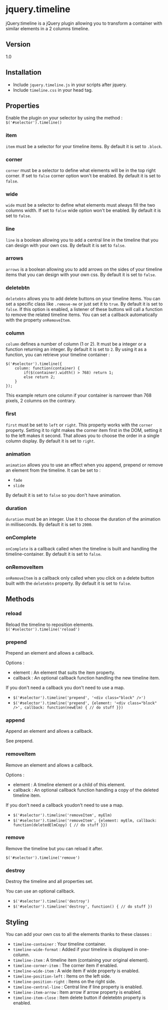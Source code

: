 jquery.timeline
===============

jQuery.timeline is a jQuery plugin allowing you to transform a container with similar elements in a 2 columns timeline.

## Version
1.0

## Installation
* Include `jquery.timeline.js` in your scripts after jquery.
* Include `timeline.css` in your head tag.

## Properties
Enable the plugin on your selector by using the method :
`$('#selector').timeline()`


### item
`item` must be a selector for your timeline items. By default it is set to `.block`.

### corner
`corner` must be a selector to define what elements will be in the top right corner. If set to `false` corner option won't be enabled. By default it is set to `false`.

### wide
`wide` must be a selector to define what elements must always fill the two columns width. If set to `false` wide option won't be enabled. By default it is set to `false`.

### line
`line` is a boolean allowing you to add a central line in the timeline that you can design with your own css. By default it is set to `false`.

### arrows
`arrows` is a boolean allowing you to add arrows on the sides of your timeline items that you can design with your own css. By default it is set to `false`.

### deletebtn
`deletebtn` allows you to add delete buttons on your timeline items. You can set a specific class like `.remove-me` or just set it to `true`. By default it is set to `false`.
If this option is enabled, a listener of these buttons will call a function to remove the related timeline items. You can set a callback automatically with the property `onRemoveItem`.

### column
`column` defines a number of column (1 or 2). It must be a integer or a function returning an integer. By default it is set to `2`.
By using it as a function, you can retrieve your timeline container :

	$('#selector').timeline({
		column: function(container) {
			if($(container).width() > 768) return 1;
			else return 2;
		}
	});

This example return one column if your container is narrower than 768 pixels, 2 columns on the contrary.

### first
`first` must be set to `left` or `right`. This property works with the `corner` property. Setting it to right makes the corner item first in the DOM, setting it to the left makes it second.
That allows you to choose the order in a single column display. By default it is set to `right`.

### animation
`animation` allows you to use an effect when you append, prepend or remove an element from the timeline. It can be set to :
* `fade`
* `slide`

By default it is set to `false` so you don't have animation.

### duration
`duration` must be an integer. Use it to choose the duration of the animation in milliseconds. By default it is set to `2000`.

### onComplete
`onComplete` is a callback called when the timeline is built and handling the timeline-container. By default it is set to `false`.

### onRemoveItem
`onRemoveItem` is a callback only called when you click on a delete button built with the `deletebtn` property. By default it is set to `false`.

## Methods

### reload
Reload the timeline to reposition elements.
`$('#selector').timeline('reload')`

### prepend
Prepend an element and allows a callback.

Options :
* element : An element that suits the item property.
* callback : An optional callback function handling the new timeline item.

If you don't need a callback you don't need to use a map.
* `$('#selector').timeline('prepend', '<div class="block" />')`
* `$('#selector').timeline('prepend', {element: '<div class="block" />', callback: function(newElm) { // do stuff }})`

### append
Append an element and allows a callback.

See prepend.

### removeItem
Remove an element and allows a callback.

Options :
* element : A timeline element or a child of this element.
* callback : An optional callback function handling a copy of the deleted timeline item.

If you don't need a callback youdon't need to use a map.
* `$('#selector').timeline('removeItem', myElm)`
* `$('#selector').timeline('removeItem', {element: myElm, callback: function(deletedElmCopy) { // do stuff }})`

### remove
Remove the timeline but you can reload it after.

`$('#selector').timeline('remove')`

### destroy
Destroy the timeline and all properties set.

You can use an optional callback.
* `$('#selector').timeline('destroy')`
* `$('#selector').timeline('destroy', function() { // do stuff })`

## Styling
You can add your own css to all the elements thanks to these classes :
* `timeline-container` : Your timeline container.
* `timeline-wide-format` : Added if your timeline is displayed in one-column.
* `timeline-item` : A timeline item (containing your original element).
* `timeline-corner-item` : The corner item if enabled.
* `timeline-wide-item` : A wide item if wide property is enabled.
* `timeline-position-left` : Items on the left side.
* `timeline-position-right` : Items on the right side.
* `timeline-central-line` : Central line if line property is enabled.
* `timeline-item-arrow` : Item arrow if arrow property is enabled.
* `timeline-item-close` : Item delete button if deletebtn property is enabled.